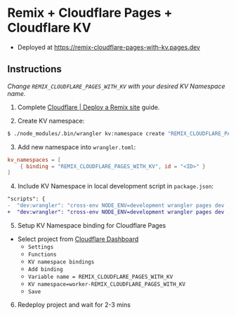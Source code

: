 # Remix + Cloudflare Pages + Cloudflare KV

- Deployed at https://remix-cloudflare-pages-with-kv.pages.dev

## Instructions

_Change `REMIX_CLOUDFLARE_PAGES_WITH_KV` with your desired KV Namespace name._

1. Complete [Cloudflare | Deploy a Remix site](https://developers.cloudflare.com/pages/framework-guides/remix/) guide.

2. Create KV namespace:

```bash
$ ./node_modules/.bin/wrangler kv:namespace create "REMIX_CLOUDFLARE_PAGES_WITH_KV"
```

3. Add new namespace into `wrangler.toml`:

```toml
kv_namespaces = [
    { binding = "REMIX_CLOUDFLARE_PAGES_WITH_KV", id = "<ID>" }
]
```

4. Include KV Namespace in local development script in `package.json`:

```diff
"scripts": {
-  "dev:wrangler": "cross-env NODE_ENV=development wrangler pages dev ./public",
+  "dev:wrangler": "cross-env NODE_ENV=development wrangler pages dev ./public --kv REMIX_CLOUDFLARE_PAGES_WITH_KV",
```

5. Setup KV Namespace binding for Cloudflare Pages

- Select project from [Cloudflare Dashboard](https://dash.cloudflare.com/)
  - `Settings`
  - `Functions`
  - `KV namespace bindings`
  - `Add binding`
  - `Variable name = REMIX_CLOUDFLARE_PAGES_WITH_KV`
  - `KV namespace=worker-REMIX_CLOUDFLARE_PAGES_WITH_KV`
  - `Save`

6. Redeploy project and wait for 2-3 mins
